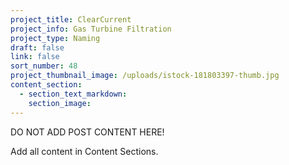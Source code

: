 ```yaml
---
project_title: ClearCurrent
project_info: Gas Turbine Filtration
project_type: Naming
draft: false
link: false
sort_number: 48
project_thumbnail_image: /uploads/istock-181803397-thumb.jpg
content_section:
  - section_text_markdown:
    section_image:
---
```



DO NOT ADD POST CONTENT HERE!

Add all content in Content Sections.